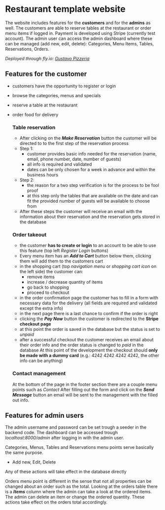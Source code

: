 # Restaurant template website

The website includes features for the **customers** and for the **admins** as well. The customers are able to reserve tables at the restaurant or order menu items if logged in. Payment is developed using Stripe (currently test account).
The admin user can access the admin dashboard where these can be managed (add new, edit, delete): Categories, Menu Items, Tables, Reservations, Orders.

*Deployed through fly.io: [Gustavo Pizzeria](https://gustavo-pizzeria.fly.dev/)*

## Features for the customer
- customers have the opportunity to register or login
- browse the categories, menus and specials
- reserve a table at the restaurant
- order food for delivery

    ### Table reservation
    - After clicking on the ***Make Reservation*** button the customer will be directed to to the first step of the reservation process
    - Step 1:
        - customer provides basic info needed for the reservation (name, email, phone number, date, number of guests)
        - all info is required and validated
        - dates can be only chosen for a week in advance and within the business hours
    - Step 2:
        - the reason for a two step verification is for the process to be fool proof
        - at this step only the tables that are available on the date and can fit the provided number of guests will be available to choose from
    - After these steps the customer will receive an email with the information about their reservation and the reservation gets stored in the database

    ### Order takeout
    - the customer **has to create or login** to an account to be able to use this feature (top left *Register Login* buttons)
    - Every menu item has an ***Add to Cart*** button below them, clicking them will add them to the customers cart
    - in the shopping cart (top *navigation menu* or *shopping cart icon* on the left side) the customer can:
        - remove items
        - increase / decrease quantity of items
        - go back to shopping
        - proceed to checkout
    - in the order confirmation page the customer has to fill in a form with necessary data for the delivery (all fields are required and validated except the extra info)
    - in the next page there is a last chance to confirm if the order is right
    - clicking the ***Pay Now*** button the customer is redirected to the **Stripe checkout page**
    - at this point the order is saved in the database but the status is set to *unpaid*
    - after a successful checkout the customer receives an email about their order info and the order status is changed to *paid* in the database
    At this point of the development the checkout should **only be made with a dummy card** (e.g.: 4242 4242 4242 4242, the other info can be anything)

    ### Contact management
    At the bottom of the page in the footer section there are a couple menu points such as *Contact*
    After filling out the form and click on the ***Send Message*** button an email will be sent to the management with the filled out info.
    
## Features for admin users
The admin username and password can be set trough a seeder in the backend code. The dashboard can be accessed trough *localhost:8000/admin* after logging in with the admin user.

Categories, Menus, Tables and Reservations menu points serve basically the same purpose.
- Add new, Edit, Delete

Any of these actions will take effect in the database directly

Orders menu point is different in the sense that not all properties can be changed about an order such as the total.
Looking at the orders table there is a ***Items*** column where the admin can take a look at the ordered items. The admin can delete an item or change the ordered quantity. These actions take effect on the orders total accordingly.
